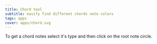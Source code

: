 ```yaml
---
title: Chord tool
subtitle: easify find different chords note colors
tags: apps
cover: apps/chord.svg
---
```


To get a chord notes select it's type and then click on the root note circle.

<chords-tool />
